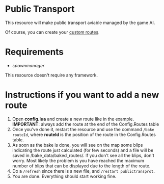 # Public Transport
This resource will make public transport aviable managed by the game AI.

Of course, you can create your [custom routes](#instructions-if-you-want-to-add-a-new-route).
# Requirements
* *spawnmanager*

This resource doesn't require any framework.
# Instructions if you want to add a new route
1. Open **config.lua** and create a new route like in the example. **IMPORTANT**: always add the route at the end of the Config.Routes table
2. Once you've done it, restart the resource and use the command ```/bake routeId```, where **routeId** is the position of the route in the Config.Routes table.
3. As soon as the bake is done, you will see on the map some blips indicating the route just calculated (for few seconds) and a file will be saved in /bake_data/baked_routes/. If you don't see all the blips, don't worry. Most likely the problem is you have reached the maximum number of blips that can be displayed due to the length of the route.
4. Do a ```/refresh``` since there is a new file, and ```/restart publictransprot```.
5. You are done. Everything should start working fine.